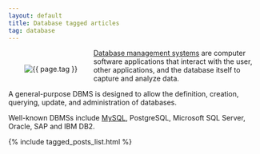 ```yaml
---
layout: default
title: Database tagged articles
tag: database
---
```


<div style="float: left; margin: 2.0rem;">
	<img src="/public/images/{{ page.tag }}.png" style="max-width: 10rem;" alt="{{ page.tag }}" />
</div>

[Database management systems](https://en.wikipedia.org/wiki/Database) are computer software applications that interact with the user, other applications, and the database itself to capture and analyze data. 

A general-purpose DBMS is designed to allow the definition, creation, querying, update, and administration of databases. 

Well-known DBMSs include [MySQL](/tag/mysql), PostgreSQL, Microsoft SQL Server, Oracle, SAP and IBM DB2.


{% include tagged_posts_list.html %}



